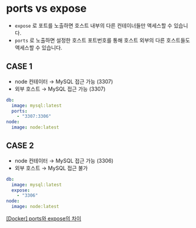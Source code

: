 # ports vs expose

- `expose` 로 포트를 노출하면 호스트 내부의 다른 컨테이너들만 액세스할 수 있습니다.
- `ports` 로 노출하면 설정한 호스트 포트번호를 통해 호스트 외부의 다른 호스트들도 액세스할 수 있습니다.

## CASE 1

- node 컨테이터 → MySQL 접근 가능 (3307)
- 외부 호스트 → MySQL 접근 가능 (3307)

```yaml
db: 
  image: mysql:latest 
  ports: 
    - "3307:3306" 
node: 
  image: node:latest
```

## CASE 2

- node 컨테이터 → MySQL 접근 가능 (3306)
- 외부 호스트 → MySQL 접근 불가

```yaml
db: 
  image: mysql:latest 
  expose: 
    - "3306"
node: 
  image: node:latest
```

[[Docker] ports와 expose의 차이](https://growd.tistory.com/77)
